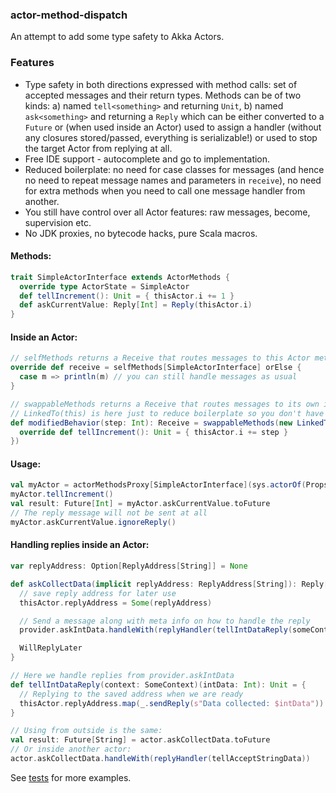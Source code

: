 ### actor-method-dispatch

An attempt to add some type safety to Akka Actors.

### Features

  - Type safety in both directions expressed with method calls: set of accepted messages and their return types. Methods can be of two kinds: a) named `tell<something>` and returning `Unit`, b) named `ask<something>` and returning a `Reply` which can be either converted to a `Future` or (when used inside an Actor) used to assign a handler (without any closures stored/passed, everything is serializable!) or used to stop the target Actor from replying at all.
  - Free IDE support - autocomplete and go to implementation.
  - Reduced boilerplate: no need for case classes for messages (and hence no need to repeat message names and parameters in `receive`), no need for extra methods when you need to call one message handler from another.
  - You still have control over all Actor features: raw messages, become, supervision etc.
  - No JDK proxies, no bytecode hacks, pure Scala macros.

#### Methods:
```scala
trait SimpleActorInterface extends ActorMethods {
  override type ActorState = SimpleActor
  def tellIncrement(): Unit = { thisActor.i += 1 }
  def askCurrentValue: Reply[Int] = Reply(thisActor.i)
}
```

#### Inside an Actor:
```scala
// selfMethods returns a Receive that routes messages to this Actor method calls
override def receive = selfMethods[SimpleActorInterface] orElse {
  case m => println(m) // you can still handle messages as usual
}

// swappableMethods returns a Receive that routes messages to its own instance of ActorMethods
// LinkedTo(this) is here just to reduce boilerplate so you don't have to override 'thisActor' manually
def modifiedBehavior(step: Int): Receive = swappableMethods(new LinkedTo(this) with SimpleActorInterface {
  override def tellIncrement(): Unit = { thisActor.i += step }
})
```

#### Usage:
```scala
val myActor = actorMethodsProxy[SimpleActorInterface](sys.actorOf(Props[SimpleActor]))
myActor.tellIncrement()
val result: Future[Int] = myActor.askCurrentValue.toFuture
// The reply message will not be sent at all
myActor.askCurrentValue.ignoreReply()
```

#### Handling replies inside an Actor:
```scala
var replyAddress: Option[ReplyAddress[String]] = None

def askCollectData(implicit replyAddress: ReplyAddress[String]): Reply[String] = {
  // save reply address for later use
  thisActor.replyAddress = Some(replyAddress)

  // Send a message along with meta info on how to handle the reply
  provider.askIntData.handleWith(replyHandler(tellIntDataReply(someContext)))

  WillReplyLater
}

// Here we handle replies from provider.askIntData
def tellIntDataReply(context: SomeContext)(intData: Int): Unit = {
  // Replying to the saved address when we are ready
  thisActor.replyAddress.map(_.sendReply(s"Data collected: $intData"))
}

// Using from outside is the same:
val result: Future[String] = actor.askCollectData.toFuture
// Or inside another actor:
actor.askCollectData.handleWith(replyHandler(tellAcceptStringData))
```

See [tests](https://github.com/ojow/actor-method-dispatch/blob/master/src/test/scala/akka/actor) for more examples.

